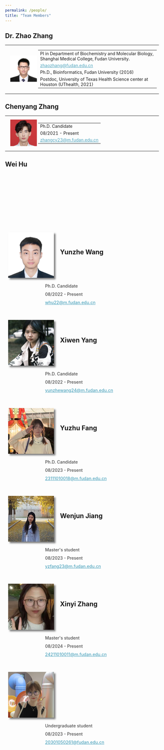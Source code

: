 ```yaml
---
permalink: /people/
title: "Team Members"
---
```


## Dr. Zhao Zhang

<table frame=void >
    <tr>
        <td width="20%" height="100%">
            <img src="/images/zz.jpg" width="150px" style="margin: 10px;">
        </td>
        <td width="80%">
            <table frame=void >
                <tr>
                    <td align="left">PI in Department of Biochemistry and Molecular Biology, Shanghai Medical College, Fudan University.</td>
                </tr>
                <tr>
                    <td align="left"><a href="mailto:zhaozhang@fudan.edu.cn" style="text-decoration:underline;color:#50A5BE;">zhaozhang@fudan.edu.cn</a></td>
                </tr>
                <tr>
                    <td align="left">Ph.D., Bioinformatics, Fudan University (2016)</td>
                </tr>
                <tr>
                    <td align="left">Postdoc, University of Texas Health Science center at Houston (UThealth, 2021)</td>
                </tr>
            </table>
        </td>
    </tr>
</table>

## Chenyang Zhang

<table frame=void >
    <tr>
        <td width="20%" height="100%">
            <img src="/images/cyz.jpg" width="150px" style="margin: 10px;">
        </td>
        <td width="80%">
            <table frame=void >
                <tr>
                    <td align="left">Ph.D. Candidate</td>
                </tr>
                <tr>
                    <td align="left">08/2021 - Present</td>
                </tr>
                <tr>
                    <td align="left"><a href="mailto:zhangcy23@m.fudan.edu.cn" style="text-decoration:underline;color:#50A5BE;">zhangcy23@m.fudan.edu.cn</a></td>
                </tr>
            </table>
        </td>
    </tr>
</table>

## Wei Hu

<div>
    <div style="float: left;margin-right: 10px;">
        <img src="/images/wh.jpg" width="150px" style="box-shadow: 5px 5px 5px rgba(0,0,0,.5);margin: 10px;">
    </div>
    <div style="float: right;display: flex;flex-wrap: wrap;width: 75%;justify-content: space-between;">
        <div style="width: 80%;font-weight: 500;color: #4c4c4c;font-size: 14px;margin: 5px;">Ph.D. Candidate</div>
        <div style="width: 80%;font-weight: 500;color: #4c4c4c;font-size: 14px;margin: 5px;">08/2022 - Present</div>
        <div style="width: 80%;font-weight: 500;color: #4c4c4c;font-size: 14px;margin: 5px;"><a href="mailto:whu22@m.fudan.edu.cn" style="text-decoration:underline;color:#50A5BE;">whu22@m.fudan.edu.cn</a></div>
    </div>
    <div style="margin-bottom: 200px;"></div>
</div>
<br/>
<br/>

## Yunzhe Wang

<div>
    <div style="float: left;margin-right: 10px;">
        <img src="/images/yzw.jpg" width="150px" style="box-shadow: 5px 5px 5px rgba(0,0,0,.5);margin: 10px;">
    </div>
    <div style="float: right;display: flex;flex-wrap: wrap;width: 75%;justify-content: space-between;">
        <div style="width: 80%;font-weight: 500;color: #4c4c4c;font-size: 14px;margin: 5px;">Ph.D. Candidate</div>
        <div style="width: 80%;font-weight: 500;color: #4c4c4c;font-size: 14px;margin: 5px;">08/2022 - Present</div>
        <div style="width: 80%;font-weight: 500;color: #4c4c4c;font-size: 14px;margin: 5px;"><a href="mailto:yunzhewang24@m.fudan.edu.cn" style="text-decoration:underline;color:#50A5BE;">yunzhewang24@m.fudan.edu.cn</a></div>
    </div>
    <div style="margin-bottom: 200px;"></div>
</div>
<br/>
<br/>

## Xiwen Yang

<div>
    <div style="float: left;margin-right: 10px;">
        <img src="/images/xwy.jpg" width="150px" style="box-shadow: 5px 5px 5px rgba(0,0,0,.5);margin: 10px;">
    </div>
    <div style="float: right;display: flex;flex-wrap: wrap;width: 75%;justify-content: space-between;">
        <div style="width: 80%;font-weight: 500;color: #4c4c4c;font-size: 14px;margin: 5px;">Ph.D. Candidate</div>
        <div style="width: 80%;font-weight: 500;color: #4c4c4c;font-size: 14px;margin: 5px;">08/2023 - Present</div>
        <div style="width: 80%;font-weight: 500;color: #4c4c4c;font-size: 14px;margin: 5px;"><a href="mailto:23111010018@m.fudan.edu.cn" style="text-decoration:underline;color:#50A5BE;">23111010018@m.fudan.edu.cn</a></div>
    </div>
    <div style="margin-bottom: 200px;"></div>
</div>
<br/>
<br/>

## Yuzhu Fang

<div>
    <div style="float: left;margin-right: 10px;">
        <img src="/images/yzf.jpg" width="150px" style="box-shadow: 5px 5px 5px rgba(0,0,0,.5);margin: 10px;">
    </div>
    <div style="float: right;display: flex;flex-wrap: wrap;width: 75%;justify-content: space-between;">
        <div style="width: 80%;font-weight: 500;color: #4c4c4c;font-size: 14px;margin: 5px;">Master's student</div>
        <div style="width: 80%;font-weight: 500;color: #4c4c4c;font-size: 14px;margin: 5px;">08/2023 - Present</div>
        <div style="width: 80%;font-weight: 500;color: #4c4c4c;font-size: 14px;margin: 5px;"><a href="mailto:yzfang23@m.fudan.edu.cn" style="text-decoration:underline;color:#50A5BE;">yzfang23@m.fudan.edu.cn</a></div>
    </div>
    <div style="margin-bottom: 200px;"></div>
</div>
<br/>
<br/>

## Wenjun Jiang

<div>
    <div style="float: left;margin-right: 10px;">
        <img src="/images/wjj.jpg" width="150px" style="box-shadow: 5px 5px 5px rgba(0,0,0,.5);margin: 10px;">
    </div>
    <div style="float: right;display: flex;flex-wrap: wrap;width: 75%;justify-content: space-between;">
        <div style="width: 80%;font-weight: 500;color: #4c4c4c;font-size: 14px;margin: 5px;">Master's student</div>
        <div style="width: 80%;font-weight: 500;color: #4c4c4c;font-size: 14px;margin: 5px;">08/2024 - Present</div>
        <div style="width: 80%;font-weight: 500;color: #4c4c4c;font-size: 14px;margin: 5px;"><a href="mailto:24211010011@m.fudan.edu.cn" style="text-decoration:underline;color:#50A5BE;">24211010011@m.fudan.edu.cn</a></div>
    </div>
    <div style="margin-bottom: 200px;"></div>
</div>
<br/>
<br/>

## Xinyi Zhang

<div>
    <div style="float: left;margin-right: 10px;">
        <img src="/images/xyz.jpg" width="150px" style="box-shadow: 5px 5px 5px rgba(0,0,0,.5);margin: 10px;">
    </div>
    <div style="float: right;display: flex;flex-wrap: wrap;width: 75%;justify-content: space-between;">
        <div style="width: 80%;font-weight: 500;color: #4c4c4c;font-size: 14px;margin: 5px;">Undergraduate student</div>
        <div style="width: 80%;font-weight: 500;color: #4c4c4c;font-size: 14px;margin: 5px;">08/2023 - Present</div>
        <div style="width: 80%;font-weight: 500;color: #4c4c4c;font-size: 14px;margin: 5px;"><a href="mailto:20301050261@fudan.edu.cn" style="text-decoration:underline;color:#50A5BE;">20301050261@fudan.edu.cn</a></div>
    </div>
    <div style="margin-bottom: 200px;"></div>
</div>
<br/>
<br/>
